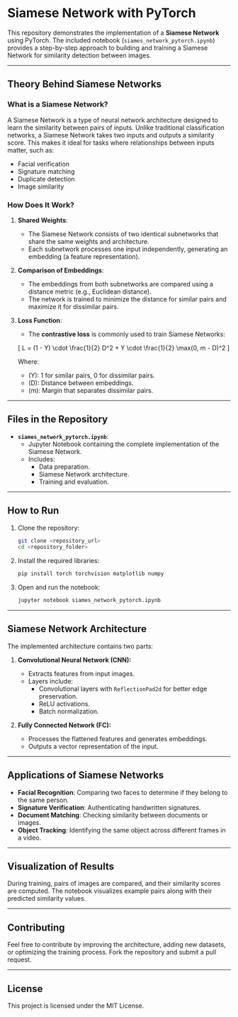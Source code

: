 # Siamese Network with PyTorch

This repository demonstrates the implementation of a **Siamese Network** using PyTorch. The included notebook (`siames_network_pytorch.ipynb`) provides a step-by-step approach to building and training a Siamese Network for similarity detection between images.

---

## **Theory Behind Siamese Networks**

### **What is a Siamese Network?**
A Siamese Network is a type of neural network architecture designed to learn the similarity between pairs of inputs. Unlike traditional classification networks, a Siamese Network takes two inputs and outputs a similarity score. This makes it ideal for tasks where relationships between inputs matter, such as:

- Facial verification
- Signature matching
- Duplicate detection
- Image similarity

### **How Does It Work?**
1. **Shared Weights**:
   - The Siamese Network consists of two identical subnetworks that share the same weights and architecture.
   - Each subnetwork processes one input independently, generating an embedding (a feature representation).

2. **Comparison of Embeddings**:
   - The embeddings from both subnetworks are compared using a distance metric (e.g., Euclidean distance).
   - The network is trained to minimize the distance for similar pairs and maximize it for dissimilar pairs.

3. **Loss Function**:
   - The **contrastive loss** is commonly used to train Siamese Networks:
     
    \[
L = (1 - Y) \cdot \frac{1}{2} D^2 + Y \cdot \frac{1}{2} \max(0, m - D)^2
\]

     Where:
     - \(Y\): 1 for similar pairs, 0 for dissimilar pairs.
     - \(D\): Distance between embeddings.
     - \(m\): Margin that separates dissimilar pairs.

---

## **Files in the Repository**

- **`siames_network_pytorch.ipynb`**:
  - Jupyter Notebook containing the complete implementation of the Siamese Network.
  - Includes:
    - Data preparation.
    - Siamese Network architecture.
    - Training and evaluation.

---

## **How to Run**

1. Clone the repository:
   ```bash
   git clone <repository_url>
   cd <repository_folder>
   ```

2. Install the required libraries:
   ```bash
   pip install torch torchvision matplotlib numpy
   ```

3. Open and run the notebook:
   ```bash
   jupyter notebook siames_network_pytorch.ipynb
   ```

---

## **Siamese Network Architecture**

The implemented architecture contains two parts:

1. **Convolutional Neural Network (CNN):**
   - Extracts features from input images.
   - Layers include:
     - Convolutional layers with `ReflectionPad2d` for better edge preservation.
     - ReLU activations.
     - Batch normalization.

2. **Fully Connected Network (FC):**
   - Processes the flattened features and generates embeddings.
   - Outputs a vector representation of the input.

---

## **Applications of Siamese Networks**

- **Facial Recognition**: Comparing two faces to determine if they belong to the same person.
- **Signature Verification**: Authenticating handwritten signatures.
- **Document Matching**: Checking similarity between documents or images.
- **Object Tracking**: Identifying the same object across different frames in a video.

---

## **Visualization of Results**

During training, pairs of images are compared, and their similarity scores are computed. The notebook visualizes example pairs along with their predicted similarity values.

---

## **Contributing**
Feel free to contribute by improving the architecture, adding new datasets, or optimizing the training process. Fork the repository and submit a pull request.

---

## **License**
This project is licensed under the MIT License.
